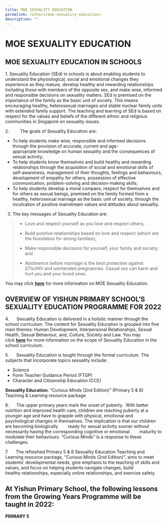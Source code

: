 ```yaml
---
title: MOE SEXUALITY EDUCATION
permalink: /others/moe-sexuality-education/
description: ""
---
```

# MOE SEXUALITY EDUCATION

MOE SEXUALITY EDUCATION IN SCHOOLS
----------------------------------

  

1\. Sexuality Education (SEd) in schools is about enabling students to understand the physiological, social and emotional changes they experience as they mature, develop healthy and rewarding relationships including those with members of the opposite sex, and make wise, informed and responsible decisions on sexuality matters. SEd is premised on the importance of the family as the basic unit of society. This means encouraging healthy, heterosexual marriages and stable nuclear family units with extended family support. The teaching and learning of SEd is based on respect for the values and beliefs of the different ethnic and religious communities in Singapore on sexuality issues.

2\.         The goals of Sexuality Education are:

*   To help students make wise, responsible and informed decisions through the provision of accurate, current and age-appropriate knowledge on human sexuality and the consequences of sexual activity;  
*   To help students know themselves and build healthy and rewarding relationships through the acquisition of social and emotional skills of self-awareness, management of their thoughts, feelings and behaviours, development of empathy for others, possession of effective communication, problem-solving and decision-making skills;   
*   To help students develop a moral compass, respect for themselves and for others as sexual beings, premised on the family formed from a healthy, heterosexual marriage as the basic unit of society, through the inculcation of positive mainstream values and attitudes about sexuality.   
>     

  

3. The key messages of Sexuality Education are:

> *   Love and respect yourself as you love and respect others;  
>     
> *   Build positive relationships based on love and respect (which are the foundation for strong families);  
>     
> *   Make responsible decisions for yourself, your family and society; and  
>     
> *   Abstinence before marriage is the best protection against STIs/HIV and unintended pregnancies. Casual sex can harm and hurt you and your loved ones.  
>     

  

You may click **[here](https://www.moe.gov.sg/education/programmes/social-and-emotional-learning/sexuality-education)** for more information on MOE Sexuality Education. 

  

OVERVIEW OF YISHUN PRIMARY SCHOOL’S SEXUALITY EDUCATION PROGRAMME FOR 2022
--------------------------------------------------------------------------

4.      Sexuality Education is delivered in a holistic manner through the school curriculum. The content for Sexuality Education is grouped into five main themes: Human Development, Interpersonal Relationships, Sexual Health, Sexual Behaviour, and, Culture, Society and Law. You may click **[here](https://www.moe.gov.sg/education/programmes/social-and-emotional-learning/sexuality-education/scope-and-teaching-approach-of-sexuality-education-in-schools)** for more information on the scope of Sexuality Education in the school curriculum.

5.      Sexuality Education is taught through the formal curriculum. The subjects that incorporate topics sexuality include:

*   Science
*   Form Teacher Guidance Period (FTGP)
*   Character and Citizenship Education (CCE)

**Sexuality Education**: “Curious Minds (2nd Edition)” (Primary 5 & 6) Teaching & Learning resource package

6.      The upper primary years mark the onset of puberty.  With better nutrition and improved health care, children are reaching puberty at a younger age and have to grapple with physical, emotional and            psychological changes in themselves. The implication is that our children are becoming biologically        ready for sexual activity sooner without necessarily having the corresponding cognitive or emotional        maturity to modulate their behaviours. “Curious Minds” is a response to these challenges.

7.      The refreshed Primary 5 & 6 Sexuality Education Teaching and Learning resource package, “Curious Minds (2nd Edition)”, aims to meet students’ developmental needs, give emphasis to the teaching of skills and values, and focus on helping students navigate changes, build healthy relationships, especially online relationships, and exercise safety.

At Yishun Primary School, the following lessons from the Growing Years Programme will be taught in 2022:
--------------------------------------------------------------------------------------------------------

  

**PRIMARY 5**